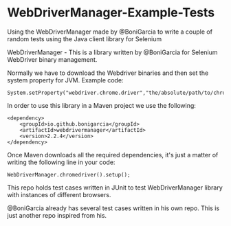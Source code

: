 # WebDriverManager-Example-Tests
Using the WebDriverManager made by @BoniGarcia to write a couple of random tests using the Java client library for Selenium

WebDriverManager - This is a library written by @BoniGarcia for Selenium WebDriver binary management. 

Normally we have to download the Webdriver binaries and then set the system property for JVM. Example code:

````
System.setProperty("webdriver.chrome.driver","the/absolute/path/to/chromedriver")
````

In order to use this library in a Maven project we use the following:

````
<dependency>
    <groupId>io.github.bonigarcia</groupId>
    <artifactId>webdrivermanager</artifactId>
    <version>2.2.4</version>
</dependency>
````

Once Maven downloads all the required dependencies, it's just a matter of writing the following line in your code:

````
WebDriverManager.chromedriver().setup();
````

This repo holds test cases written in JUnit to test WebDriverManager library with instances of different browsers.

@BoniGarcia already has several test cases written in his own repo. This is just another repo inspired from his. 

